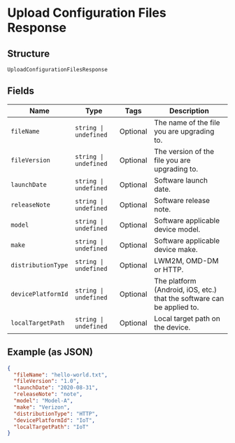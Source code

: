 
# Upload Configuration Files Response

## Structure

`UploadConfigurationFilesResponse`

## Fields

| Name | Type | Tags | Description |
|  --- | --- | --- | --- |
| `fileName` | `string \| undefined` | Optional | The name of the file you are upgrading to. |
| `fileVersion` | `string \| undefined` | Optional | The version of the file you are upgrading to. |
| `launchDate` | `string \| undefined` | Optional | Software launch date. |
| `releaseNote` | `string \| undefined` | Optional | Software release note. |
| `model` | `string \| undefined` | Optional | Software applicable device model. |
| `make` | `string \| undefined` | Optional | Software applicable device make. |
| `distributionType` | `string \| undefined` | Optional | LWM2M, OMD-DM or HTTP. |
| `devicePlatformId` | `string \| undefined` | Optional | The platform (Android, iOS, etc.) that the software can be applied to. |
| `localTargetPath` | `string \| undefined` | Optional | Local target path on the device. |

## Example (as JSON)

```json
{
  "fileName": "hello-world.txt",
  "fileVersion": "1.0",
  "launchDate": "2020-08-31",
  "releaseNote": "note",
  "model": "Model-A",
  "make": "Verizon",
  "distributionType": "HTTP",
  "devicePlatformId": "IoT",
  "localTargetPath": "IoT"
}
```

